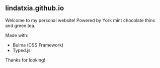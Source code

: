 ## lindatxia.github.io

Welcome to my personal website! Powered by York mint chocolate thins and green tea. 

Made with: 
- Bulma (CSS Framework)
- Typed.js 

Thanks for looking! 